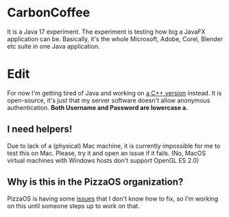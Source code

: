# CarbonCoffee
It is a Java 17 experiment. The experiment is testing how big a JavaFX application can be. Basically, it's the whole Microsoft, Adobe, Corel, Blender etc suite in one Java application.

# Edit
For now I'm getting tired of Java and working on [a C++ version](https://9f0e-2601-647-6300-6380-11e-9518-ef8-fca2.ngrok.io/svn/CarbonCoffee/) instead. It is open-source, it's just that my server software doesn't allow anonymous authentication. **Both Username and Password are lowercase a.**

## I need helpers!
Due to lack of a (physical) Mac machine, it is currently impossible for me to test this on Mac. Please, try it and open an issue if it fails. (No, MacOS virtual machines with Windows hosts don't support OpenGL ES 2.0)

## Why is this in the PizzaOS organization?
PizzaOS is having some [issues](https://github.com/pzos/PizzaOS/issues/1) that I don't know how to fix, so I'm working on this until someone steps up to work on that.
